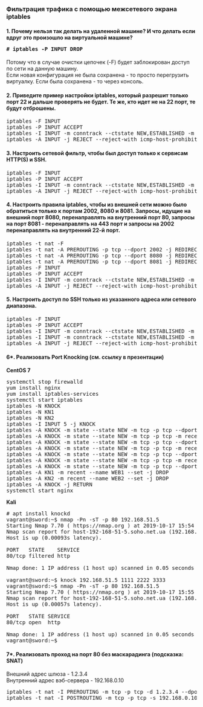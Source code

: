 ### Фильтрация трафика с помощью межсетевого экрана iptables

#### 1. Почему нельзя так делать на удаленной машине? И что делать если вдруг это произошло на виртуальной машине? <pre># iptables -P INPUT DROP

Потому что в случае очистки цепочек (-F) будет заблокирован доступ по сети на данную машину.  
Если новая конфигурация не была сохранена - то просто перегрузить виртуалку.
Если была сохранена - то через консоль.

#### 2. Приведите пример настройки iptables, который разрешит только порт 22 и дальше проверять не будет. Те же, кто идет не на 22 порт, те будут отброшены.

<pre>
iptables -F INPUT
iptables -P INPUT ACCEPT
iptables -I INPUT -m conntrack --ctstate NEW,ESTABLISHED -m tcp -p tcp --dport 22 -j ACCEPT
iptables -A INPUT -j REJECT --reject-with icmp-host-prohibited
</pre>

#### 3. Настроить сетевой фильтр, чтобы был доступ только к сервисам HTTP(S) и SSH.

<pre>
iptables -F INPUT
iptables -P INPUT ACCEPT
iptables -I INPUT -m conntrack --ctstate NEW,ESTABLISHED -m tcp -p tcp -m multiport --dport 22,80,443 -j ACCEPT
iptables -A INPUT -j REJECT --reject-with icmp-host-prohibited
</pre>

#### 4. Настроить правила iptables, чтобы из внешней сети можно было обратиться только к портам 2002, 8080 и 8081. Запросы, идущие на внешний порт 8080, перенаправлять на внутренний порт 80, запросы на порт 8081 - перенаправлять на 443 порт и запросы на 2002 перенаправлять на внутренний 22-й порт.

<pre>
iptables -t nat -F
iptables -t nat -A PREROUTING -p tcp --dport 2002 -j REDIRECT --to-port 22
iptables -t nat -A PREROUTING -p tcp --dport 8080 -j REDIRECT --to-port 80
iptables -t nat -A PREROUTING -p tcp --dport 8081 -j REDIRECT --to-port 443
iptables -F INPUT
iptables -P INPUT ACCEPT
iptables -I INPUT -m conntrack --ctstate NEW,ESTABLISHED -m tcp -p tcp -m multiport --dport 22,80,443 -j ACCEPT
iptables -A INPUT -j REJECT --reject-with icmp-host-prohibited
</pre>

#### 5. Настроить доступ по SSH только из указанного адреса или сетевого диапазона.

<pre>
iptables -F INPUT
iptables -P INPUT ACCEPT
iptables -I INPUT -m conntrack --ctstate NEW,ESTABLISHED -m tcp -p tcp -s 192.168.100.100 --dport 22 -j ACCEPT
iptables -I INPUT -m conntrack --ctstate NEW,ESTABLISHED -m tcp -p tcp -s 192.168.8.0/24 --dport 22 -j ACCEPT
iptables -A INPUT -j REJECT --reject-with icmp-host-prohibited
</pre>

#### 6*. Реализовать Port Knocking (см. ссылку в презентации)


**CentOS 7**
<pre>
systemctl stop firewalld
yum install nginx
yum install iptables-services
systemctl start iptables
iptables -N KNOCK
iptables -N KN1
iptables -N KN2
iptables -I INPUT 5 -j KNOCK
iptables -A KNOCK -m state --state NEW -m tcp -p tcp --dport 80 -m recent --rcheck --seconds 30 --name WEB2 -j ACCEPT
iptables -A KNOCK -m state --state NEW -m tcp -p tcp -m recent --name WEB2 --remove -j DROP
iptables -A KNOCK -m state --state NEW -m tcp -p tcp --dport 3333 -m recent --rcheck --name WEB1 -j KN2
iptables -A KNOCK -m state --state NEW -m tcp -p tcp -m recent --name WEB1 --remove -j DROP
iptables -A KNOCK -m state --state NEW -m tcp -p tcp --dport 2222 -m recent --rcheck --name WEB0 -j KN1
iptables -A KNOCK -m state --state NEW -m tcp -p tcp -m recent --name WEB0 --remove -j DROP
iptables -A KNOCK -m state --state NEW -m tcp -p tcp --dport 1111 -m recent --name WEB0 --set -j DROP
iptables -A KN1 -m recent --name WEB1 --set -j DROP
iptables -A KN2 -m recent --name WEB2 --set -j DROP
iptables -A KNOCK -j RETURN
systemctl start nginx
</pre>

**Kali**
<pre>
# apt install knockd
vagrant@sword:~$ nmap -Pn -sT -p 80 192.168.51.5
Starting Nmap 7.70 ( https://nmap.org ) at 2019-10-17 15:54 EDT
Nmap scan report for host-192-168-51-5.soho.net.ua (192.168.51.5)
Host is up (0.00093s latency).

PORT   STATE    SERVICE
80/tcp filtered http

Nmap done: 1 IP address (1 host up) scanned in 0.05 seconds

vagrant@sword:~$ knock 192.168.51.5 1111 2222 3333
vagrant@sword:~$ nmap -Pn -sT -p 80 192.168.51.5
Starting Nmap 7.70 ( https://nmap.org ) at 2019-10-17 15:55 EDT
Nmap scan report for host-192-168-51-5.soho.net.ua (192.168.51.5)
Host is up (0.00057s latency).

PORT   STATE SERVICE
80/tcp open  http

Nmap done: 1 IP address (1 host up) scanned in 0.05 seconds
vagrant@sword:~$
</pre>

#### 7*. Реализовать проход на порт 80 без маскарадинга (подсказка: SNAT)

Внешний адрес шлюза - 1.2.3.4  
Внутренний адрес вэб-сервера - 192.168.0.10
<pre>
iptables -t nat -I PREROUTING -m tcp -p tcp -d 1.2.3.4 --dport 80 -j DNAT --to-destination 192.168.0.10:80
iptables -t nat -I POSTROUTING -m tcp -p tcp -s 192.168.0.10 --sport 80 -j SNAT --to-source 1.2.3.4:80
</pre>
